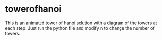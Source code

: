 # towerofhanoi
This is an animated tower of hanoi solution with a diagram of the towers at each step. Just run the python file and modify n to change the number of towers.
